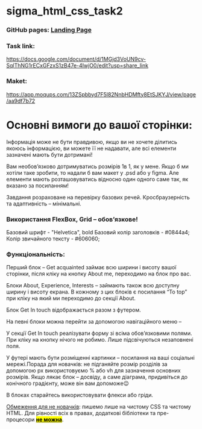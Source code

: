 # sigma_html_css_task2

### GitHub pages: [Landing Page](https://yaroslavrick.github.io/sigma_html_css_task2/)

### Task link:

https://docs.google.com/document/d/1MGjd3VoUN9cv-SqlThNG1rECxGFzxS1zB47e-4IwjO0/edit?usp=share_link

### Maket:

https://app.moqups.com/13ZSpbbyd7F5l82NnbHDMfty8EtSJKYJ/view/page/aa9df7b72

# Основні вимоги до вашої сторінки:

Інформація може не бути правдивою, якщо ви не хочете ділитись якоюсь
інформацією, ви можете її не надавати, але всі елементи зазначені мають бути дотримані!

Вам необов’язково дотримуватись розмірів 1в 1, як у мене. Якщо б ми хотіли таке
зробити, то надали б вам макет у .psd або у figma. Але елементи мають розташовуватись
відносно один одного саме так, як вказано за посиланням!

Завдання розраховане на перевірку базових речей. Кросбраузерність та адаптивність
– мінімальні.

### Використання FlexBox, Grid – обов’язкове!

Базовий шрифт - "Helvetica", bold
Базовий колір заголовків - #0844a4;
Колір звичайного тексту - #606060;

### Функціональність:

Перший блок – Get acquainted займає всю ширини і висоту вашої сторінки, після
кліку на кнопку About me, переходимо на блок про вас.

Блоки About, Experience, Interests – займають також всю доступну ширину і висоту
екрана. В кожному з цих блоків є посилання “To top” при кліку на який ми переходимо до
секції About.

Блок Get In touch відображається разом з футером.

На певні блоки можна перейти за допомогою навігаційного меню –

У секції Get In touch реалізувати форму зі всіма обов’язковими полями. При кліку
на кнопку нічого не робимо. Лише підсвічуються незаповнені поля.

У футері мають бути розміщенні картинки – посилання на ваші соціальні мережі.Порада для новачків: не підганяйте розмір розділів за допомогою px використовуємо
% або vh для зазначення основних розмірів. Якщо лякає блок – досвіду, а саме діаграма,
придивіться до конічного градієнту, може він вам допоможе😉

В блоках старайтесь використовувати флекси або гріди.

<u>Обмеження для не новачків</u>: пишемо лише на чистому CSS та чистому HTML. Для
рівності всіх в правах, додаткові бібліотеки та пре-процесори **<u><mark>не можна</mark></u>**.
